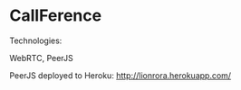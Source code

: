 # CallFerence

Technologies:

WebRTC, PeerJS

PeerJS deployed to Heroku:
http://lionrora.herokuapp.com/
